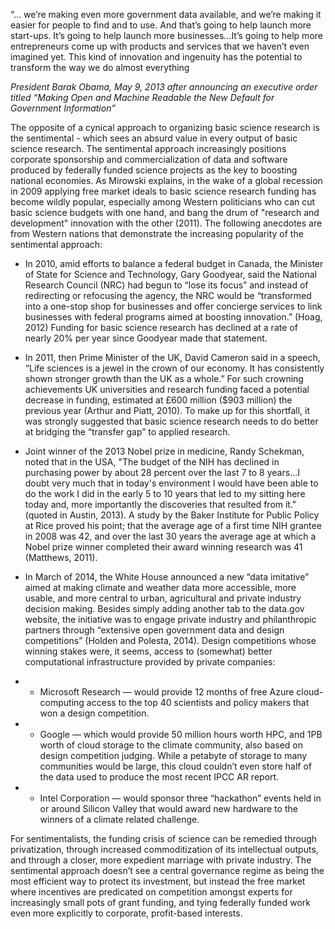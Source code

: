 “… we’re making even more government data available, and we’re making it easier for people to find and to use.  And that’s going to help launch more start-ups.  It’s going to help launch more businesses…It’s going to help more entrepreneurs come up with products and services that we haven’t even imagined yet. This kind of innovation and ingenuity has the potential to transform the way we do almost everything

*President Barak Obama, May 9, 2013 after announcing an executive order titled “Making Open and Machine Readable the New Default for Government Information”*

The opposite of a cynical approach to organizing basic science research is the sentimental - which sees an absurd value in every output of basic science research. The sentimental approach increasingly positions corporate sponsorship and commercialization of data and software produced by federally funded science projects as the key to boosting national economies. As Mirowski explains, in the wake of a global recession in 2009  applying free market ideals to basic science research funding has become wildly popular, especially among Western politicians who can cut basic science budgets with one hand, and bang the drum of "research and development" innovation with the other  (2011). The following anecdotes are from Western nations that demonstrate the increasing popularity of the sentimental approach:


- In 2010, amid efforts to balance a federal budget in Canada, the Minister of State for Science and Technology, Gary Goodyear, said the National Research Council (NRC) had begun to “lose its focus” and instead of redirecting or refocusing the agency, the NRC would be “transformed into a one-stop shop for businesses and offer concierge services to link businesses with federal programs aimed at boosting innovation.” (Hoag, 2012) Funding for basic science research has declined at a rate of nearly 20% per year since Goodyear made that statement. 

- In 2011, then Prime Minister of the UK, David Cameron said in a speech, “Life sciences is a jewel in the crown of our economy. It has consistently shown stronger growth than the UK as a whole.” For such crowning achievements UK universities and research funding faced a potential decrease in funding, estimated at  £600 million ($903 million) the previous year (Arthur and Piatt, 2010). To make up for this shortfall, it was strongly suggested that basic science research needs to do better at bridging the “transfer gap” to applied research.  

- Joint winner of the 2013 Nobel prize in medicine, Randy Schekman, noted that in the USA, "The budget of the NIH has declined in purchasing power by about 28 percent over the last 7 to 8 years...I doubt very much that in today's environment I would have been able to do the work I did in the early 5 to 10 years that led to my sitting here today and, more importantly the discoveries that resulted from it."(quoted in Austin, 2013).  A study by the Baker Institute for Public Policy at Rice proved his point; that the average age of a first time NIH grantee in 2008 was 42, and over the last 30 years the average age at which a Nobel prize winner completed their award winning research was 41 (Matthews, 2011).

- In March of 2014, the White House announced a new “data imitative” aimed at making climate and weather data more accessible, more usable, and more central to urban, agricultural and private industry decision making. Besides simply adding another tab to the data.gov website, the initiative was to engage private industry and philanthropic partners through “extensive open government data and design competitions” (Holden and Polesta, 2014).  Design competitions whose winning stakes were, it seems, access to (somewhat) better computational infrastructure provided by private companies:

- - Microsoft Research — would provide 12 months of free Azure cloud-computing access to the top 40 scientists and policy makers that won a design competition.
- - Google — which would provide 50 million hours worth HPC, and 1PB worth of cloud storage to the climate community, also based on design competition judging. While a petabyte of storage to many communities would be large, this cloud couldn’t even store half of the data used to produce the most recent IPCC AR report.
- - Intel Corporation — would sponsor three “hackathon” events held in or around Silicon Valley that would award new hardware to the winners of a climate related challenge.  

For sentimentalists, the funding crisis of science can be remedied through privatization, through increased commoditization of its intellectual outputs, and through a closer, more expedient marriage with private industry. The sentimental approach doesn’t see a central governance regime as being the most efficient way to protect its investment, but instead the free market where incentives are predicated on competition amongst experts for increasingly small pots of grant funding, and tying federally funded work even more explicitly to corporate, profit-based interests.
